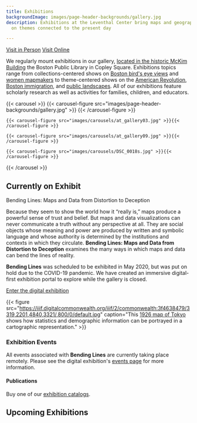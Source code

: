 ```yaml
---
title: Exhibitions
backgroundImage: images/page-header-backgrounds/gallery.jpg
description: Exhibitions at the Leventhal Center bring maps and geography to life
  on themes connected to the present day

---
```

<p class="text-center">
<a class="btn btn-primary btn-primary-outline mb-2" href="./visit"><i class="fas fa-walking mr-1"></i> Visit in Person</a> <a class="btn btn-primary btn-primary-outline mb-2" href="./digital-exhibitions"><i class="fas fa-desktop mr-1 "></i> Visit Online</a>
</p>


We regularly mount exhibitions in our gallery, [located in the historic McKim Building](about/hours-directions) the Boston Public Library in Copley Square. Exhibitions topics range from collections-centered shows on [Boston bird's eye views](https://collections.leventhalmap.org/exhibits/16) and [women mapmakers](https://collections.leventhalmap.org/exhibits/6) to theme-centered shows on the [American Revolution](https://collections.leventhalmap.org/exhibits/3), [Boston immigration](https://collections.leventhalmap.org/exhibits/19), and [public landscapes](https://collections.leventhalmap.org/exhibits/19). All of our exhibitions feature scholarly research as well as activities for families, children, and educators.

{{< carousel >}}
{{< carousel-figure src="images/page-header-backgrounds/gallery.jpg" >}}
{{< /carousel-figure >}}

    {{< carousel-figure src="images/carousels/at_gallery03.jpg" >}}{{< /carousel-figure >}}
    
    {{< carousel-figure src="images/carousels/at_gallery09.jpg" >}}{{< /carousel-figure >}}
    
    {{< carousel-figure src="images/carousels/DSC_0018s.jpg" >}}{{< /carousel-figure >}}

{{< /carousel >}}

## Currently on Exhibit

<div class="callout my-3">Bending Lines: Maps and Data from Distortion to Deception</div>

Because they seem to show the world how it “really is,” maps produce a powerful sense of trust and belief. But maps and data visualizations can never communicate a truth without any perspective at all. They are social objects whose meaning and power are produced by written and symbolic language and whose authority is determined by the institutions and contexts in which they circulate. **Bending Lines: Maps and Data from Distortion to Deception** examines the many ways in which maps and data can bend the lines of reality.

**Bending Lines** was scheduled to be exhibited in May 2020, but was put on hold due to the COVID-19 pandemic. We have created an immersive digital-first exhibition portal to explore while the gallery is closed.

<a class="btn btn-outline-primary btn-block" href="https://leventhalmap.org/digital-exhibitions/bending-lines"><i class="fas fa-images mr-2"></i>Enter the digital exhibition</a>

{{< figure src="https://iiif.digitalcommonwealth.org/iiif/2/commonwealth:3f4638479/3319,2201,4840,3321/,800/0/default.jpg" caption="This [1926 map of Tokyo](https://www.leventhalmap.org/digital-exhibitions/bending-lines/how-to-bend/2.2.1/) shows how statistics and demographic information can be portrayed in a cartographic representation." >}}

### Exhibition Events

All events associated with **Bending Lines** are currently taking place remotely. Please see the digital exhibition's [events page](https://www.leventhalmap.org/digital-exhibitions/bending-lines/events/) for more information.

#### Publications

Buy one of our [exhibition catalogs](/projects/publications/).

## Upcoming Exhibitions